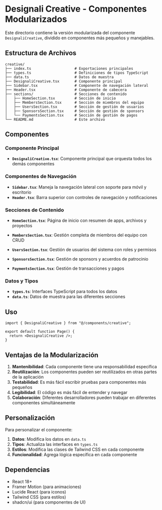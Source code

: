 # Designali Creative - Componentes Modularizados

Este directorio contiene la versión modularizada del componente `DesignaliCreative`, dividido en componentes más pequeños y manejables.

## Estructura de Archivos

```
creative/
├── index.ts                    # Exportaciones principales
├── types.ts                    # Definiciones de tipos TypeScript
├── data.ts                     # Datos de muestra
├── DesignaliCreative.tsx       # Componente principal
├── Sidebar.tsx                 # Componente de navegación lateral
├── Header.tsx                  # Componente de cabecera
├── sections/                   # Secciones de contenido
│   ├── HomeSection.tsx         # Sección de inicio
│   ├── MembersSection.tsx      # Sección de miembros del equipo
│   ├── UsersSection.tsx        # Sección de gestión de usuarios
│   ├── SponsorsSection.tsx     # Sección de gestión de sponsors
│   └── PaymentsSection.tsx     # Sección de gestión de pagos
└── README.md                   # Este archivo
```

## Componentes

### Componente Principal

- **`DesignaliCreative.tsx`**: Componente principal que orquesta todos los demás componentes

### Componentes de Navegación

- **`Sidebar.tsx`**: Maneja la navegación lateral con soporte para móvil y escritorio
- **`Header.tsx`**: Barra superior con controles de navegación y notificaciones

### Secciones de Contenido

- **`HomeSection.tsx`**: Página de inicio con resumen de apps, archivos y proyectos

- **`MembersSection.tsx`**: Gestión completa de miembros del equipo con CRUD
- **`UsersSection.tsx`**: Gestión de usuarios del sistema con roles y permisos
- **`SponsorsSection.tsx`**: Gestión de sponsors y acuerdos de patrocinio
- **`PaymentsSection.tsx`**: Gestión de transacciones y pagos

### Datos y Tipos

- **`types.ts`**: Interfaces TypeScript para todos los datos
- **`data.ts`**: Datos de muestra para las diferentes secciones

## Uso

```tsx
import { DesignaliCreative } from "@/components/creative";

export default function Page() {
  return <DesignaliCreative />;
}
```

## Ventajas de la Modularización

1. **Mantenibilidad**: Cada componente tiene una responsabilidad específica
2. **Reutilización**: Los componentes pueden ser reutilizados en otras partes de la aplicación
3. **Testabilidad**: Es más fácil escribir pruebas para componentes más pequeños
4. **Legibilidad**: El código es más fácil de entender y navegar
5. **Colaboración**: Diferentes desarrolladores pueden trabajar en diferentes componentes simultáneamente

## Personalización

Para personalizar el componente:

1. **Datos**: Modifica los datos en `data.ts`
2. **Tipos**: Actualiza las interfaces en `types.ts`
3. **Estilos**: Modifica las clases de Tailwind CSS en cada componente
4. **Funcionalidad**: Agrega lógica específica en cada componente

## Dependencias

- React 18+
- Framer Motion (para animaciones)
- Lucide React (para iconos)
- Tailwind CSS (para estilos)
- shadcn/ui (para componentes de UI)
